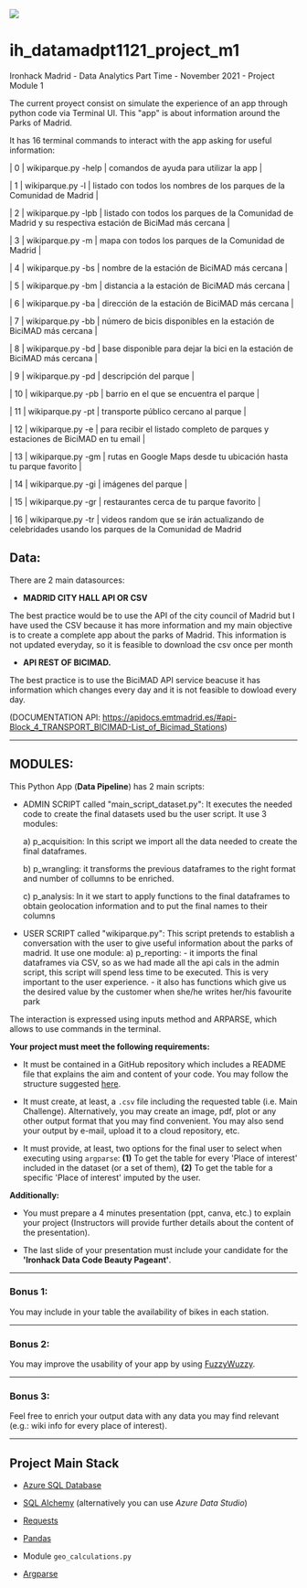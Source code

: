 <p align="left"><img src="https://cdn-images-1.medium.com/max/184/1*2GDcaeYIx_bQAZLxWM4PsQ@2x.png"></p>

# __ih_datamadpt1121_project_m1__

Ironhack Madrid - Data Analytics Part Time - November 2021 - Project Module 1

The current proyect consist on simulate the experience of an app through python code via Terminal UI. This "app" is about information around the Parks of Madrid.

It has 16 terminal commands to interact with the app asking for useful information:   
   
|  0 | wikiparque.py -help | comandos de ayuda para utilizar la app                                                                  |

|  1 | wikiparque.py -l    | listado con todos los nombres de los parques de la Comunidad de Madrid                                  |

|  2 | wikiparque.py -lpb  | listado con todos los parques de la Comunidad de Madrid y su respectiva estación de BiciMad más cercana |

|  3 | wikiparque.py -m    | mapa con todos los parques de la Comunidad de Madrid                                                    |

|  4 | wikiparque.py -bs   | nombre de la estación de BiciMAD más cercana                                                            |

|  5 | wikiparque.py -bm   | distancia a la estación de BiciMAD más cercana                                                          |

|  6 | wikiparque.py -ba   | dirección de la estación de BiciMAD más cercana                                                         |

|  7 | wikiparque.py -bb   | número de bicis disponibles en la estación de BiciMAD más cercana                                       |

|  8 | wikiparque.py -bd   | base disponible para dejar la bici en la estación de BiciMAD más cercana                                |

|  9 | wikiparque.py -pd   | descripción del parque                                                                                  |

| 10 | wikiparque.py -pb   | barrio en el que se encuentra el parque                                                                 |

| 11 | wikiparque.py -pt   | transporte público cercano al parque                                                                    |

| 12 | wikiparque.py -e    | para recibir el listado completo de parques y estaciones de BiciMAD en tu email                         |

| 13 | wikiparque.py -gm   | rutas en Google Maps desde tu ubicación hasta tu parque favorito                                        |

| 14 | wikiparque.py -gi   | imágenes del parque                                                                                     |

| 15 | wikiparque.py -gr   | restaurantes cerca de tu parque favorito                                                                |

| 16 | wikiparque.py -tr   | videos random que se irán actualizando de celebridades usando los parques de la Comunidad de Madrid

## **Data:**

There are 2 main datasources:

- **MADRID CITY HALL API OR CSV** 

The best practice would be to use the API of the city council of Madrid but I have used the CSV because it has more information and my main objective is to create a complete app about the parks of Madrid. This information is not updated everyday, so it is feasible to download the csv once per month


- **API REST OF BICIMAD.** 

The best practice is to use the BiciMAD API service beacuse it has information which changes every day and it is not feasible to dowload every day.

(DOCUMENTATION API: https://apidocs.emtmadrid.es/#api-Block_4_TRANSPORT_BICIMAD-List_of_Bicimad_Stations)


---

## **MODULES:**

This Python App (**Data Pipeline**) has 2 main scripts:

- ADMIN SCRIPT called "main_script_dataset.py": It executes the needed code to create the final datasets used bu the user script. It use 3 modules:

   a) p_acquisition: In this script we import all the data needed to create the final dataframes.
   
   b) p_wrangling: it transforms the previous dataframes to the right format and number of collumns to be enriched.
   
   c) p_analysis: In it we start to apply functions to the final dataframes to obtain geolocation information and to put the final names to their columns
   
- USER SCRIPT called "wikiparque.py": This script pretends to establish a conversation with the user to give useful information about the parks of madrid. It use one module:
   a) p_reporting: 
       - it imports the final dataframes via CSV, so as we had made all the api cals in the admin script, this script will spend less time to be executed. This is very important to the user experience.
       - it also has functions which give us the desired value by the customer when she/he writes her/his favourite park

The interaction is expressed using inputs method and ARPARSE, which allows to use commands in the terminal. 


**Your project must meet the following requirements:**

- It must be contained in a GitHub repository which includes a README file that explains the aim and content of your code. You may follow the structure suggested [here](https://github.com/potacho/data-project-template).

- It must create, at least, a `.csv` file including the requested table (i.e. Main Challenge). Alternatively, you may create an image, pdf, plot or any other output format that you may find convenient. You may also send your output by e-mail, upload it to a cloud repository, etc. 

- It must provide, at least, two options for the final user to select when executing using `argparse`: **(1)** To get the table for every 'Place of interest' included in the dataset (or a set of them), **(2)** To get the table for a specific 'Place of interest' imputed by the user.

**Additionally:**

- You must prepare a 4 minutes presentation (ppt, canva, etc.) to explain your project (Instructors will provide further details about the content of the presentation).

- The last slide of your presentation must include your candidate for the **'Ironhack Data Code Beauty Pageant'**. 


---

### **Bonus 1:**

You may include in your table the availability of bikes in each station.

---

### **Bonus 2:**

You may improve the usability of your app by using [FuzzyWuzzy](https://pypi.org/project/fuzzywuzzy/).

---

### **Bonus 3:**

Feel free to enrich your output data with any data you may find relevant (e.g.: wiki info for every place of interest).

--- 

## **Project Main Stack**

- [Azure SQL Database](https://portal.azure.com/)

- [SQL Alchemy](https://docs.sqlalchemy.org/en/13/intro.html) (alternatively you can use _Azure Data Studio_)

- [Requests](https://requests.readthedocs.io/)

- [Pandas](https://pandas.pydata.org/pandas-docs/stable/reference/index.html)

- Module `geo_calculations.py`

- [Argparse](https://docs.python.org/3.7/library/argparse.html)












 


 

